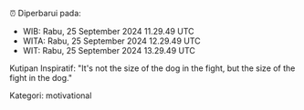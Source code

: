 ⏰ Diperbarui pada:
- WIB: Rabu, 25 September 2024 11.29.49 UTC
- WITA: Rabu, 25 September 2024 12.29.49 UTC
- WIT: Rabu, 25 September 2024 13.29.49 UTC

Kutipan Inspiratif:
"It's not the size of the dog in the fight, but the size of the fight in the dog."


Kategori: motivational

